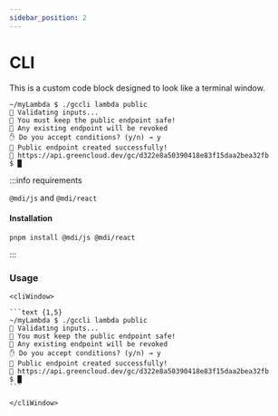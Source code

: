```yaml
---
sidebar_position: 2
---
```


# CLI

This is a custom code block designed to look like a terminal window.

<cliWindow>

```text {1,5}
~/myLambda $ ./gccli lambda public
👷 Validating inputs...
🚨 You must keep the public endpoint safe!
🔗 Any existing endpoint will be revoked
✋ Do you accept conditions? (y/n) → y
🤖 Public endpoint created successfully!
🔗 https://api.greencloud.dev/gc/d322e8a50390418e83f15daa2bea32fb
$ █
```

</cliWindow>

:::info requirements

`@mdi/js` and `@mdi/react`

#### Installation

`pnpm install @mdi/js @mdi/react`

:::

### Usage

````
<cliWindow>

```text {1,5}
~/myLambda $ ./gccli lambda public
👷 Validating inputs...
🚨 You must keep the public endpoint safe!
🔗 Any existing endpoint will be revoked
✋ Do you accept conditions? (y/n) → y
🤖 Public endpoint created successfully!
🔗 https://api.greencloud.dev/gc/d322e8a50390418e83f15daa2bea32fb
$ █
```

</cliWindow>

````

